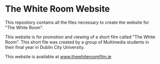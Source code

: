 # The White Room Website #

This repository contains all the files necessary to create the website for "The White Room".

This website is for promotion and viewing of a short film called "The White Room". This short file was created by a group of Multimedia students in their final year in Dublin City University.

This website is available at www.thewhiteroomfilm.ie
